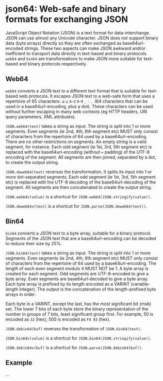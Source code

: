 # json64: Web-safe and binary formats for exchanging JSON

JavaScript Object Notation (JSON) is a text format for data-interchange.
JSON can use almost any Unicode character. JSON does not support binary data
(byte arrays) directly so they are often exchanged as base64url-encoded strings.
These two aspects can make JSON awkward and/or inefficient to transport data
directly in text-based and binary protocols. `web64` and `bin64` are
transformations to make JSON more suitable for text-based and binary protocols
respectively.

## Web64

`web64` converts a JSON text to a different text format that is suitable for
text-based web protocols. It escapes JSON text to a web-safe form that uses a
repertoire of 65 characters: `a`-`z` `A`-`Z` `0`-`9` `_` `-` `.` (64 characters
that can be used in a base64url-encoding, plus a dot). These characters can be
used without further escaping in many web contexts (eg HTTP headers, URI query
parameters, XML attributes).

`JSON.web64(text)` takes a string as input. The string is split into 1 or more
segments. Even segments (ie 2nd, 4th, 6th segment etc) MUST only consist of
characters from the repertoire of 64 used by a base64url-encoding. There are
no other restrictions on segments. An empty string is a valid segment, for
instance. Each odd segment (ie 1st, 3rd, 5th segment etc) is replaced with the
base64url-encoding (without `=` padding) of the UTF-8 encoding of the segment.
All segments are then joined, separated by a dot, to create the output string.

`JSON.deweb64(text)` reverses the transformation. It splits its input into 1
or more dot-separated segments. Each odd segment (ie 1st, 3rd, 5th segment etc)
is replaced with the UTF-8 decoding of the base64url-decoding of the segment.
All segments are then concatenated to create the output string.

`JSON.web64v(value)` is a shortcut for `JSON.web64(JSON.stringify(value))`.

`JSON.deweb64v(text)` is a shortcut for `JSON.parse(JSON.deweb64(text))`.

## Bin64

`bin64` converts a JSON text to a byte array, suitable for a binary protocol.
Segments of the JSON text that are a base64url-encoding can be decoded to
reduce their size by 25%.

`JSON.bin64(text)` takes a string as input. The string is split into 1 or more
segments. Even segments (ie 2nd, 4th, 6th segment etc) MUST only consist of
characters from the repertoire of 64 used by a base64url-encoding. The length
of each even segment modulo 4 MUST NOT be 1. A byte array is created for each
segment. Odd segments are UTF-8-encoded to give a byte array. Even segments
are base64url-decoded to give a byte array. Each byte array is prefixed by its
length encoded as a VARINT (variable-length integer). The output is the
concatenation of the length-prefixed byte arrays in order.

Each byte in a VARINT, except the last, has the most significant bit (msb) set.
The lower 7 bits of each byte store the binary representation of the number in
groups of 7 bits, least significant group first. For example, 50 is encoded
as `32` (hex); 500 is encoded as `F4 03` (hex).

`JSON.debin64(buf)` reverses the transformation of `JSON.bin64(text)`.

`JSON.bin64v(value)` is a shortcut for `JSON.bin64(JSON.stringify(value))`.

`JSON.debin64v(buf)` is a shortcut for `JSON.parse(JSON.debin64(buf))`.

## Example

...
